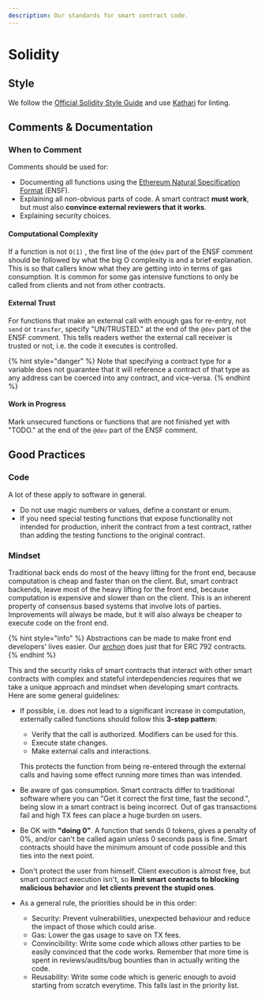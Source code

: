 ```yaml
---
description: Our standards for smart contract code.
---
```


# Solidity

## Style

We follow the [Official Solidity Style Guide](https://solidity.readthedocs.io/en/develop/style-guide.html) and use [Kathari](../kathari.md) for linting.

## Comments & Documentation

### When to Comment

Comments should be used for:

* Documenting all functions using the [Ethereum Natural Specification Format](https://github.com/ethereum/wiki/wiki/Ethereum-Natural-Specification-Format) \(ENSF\).
* Explaining all non-obvious parts of code. A smart contract **must work**, but must also **convince external reviewers that it works**.
* Explaining security choices.

#### Computational Complexity

If a function is not `O(1)` , the first line of the `@dev` part of the ENSF comment should be followed by what the big O complexity is and a brief explanation. This is so that callers know what they are getting into in terms of gas consumption. It is common for some gas intensive functions to only be called from clients and not from other contracts.

#### External Trust

For functions that make an external call with enough gas for re-entry, not `send` or `transfer`, specify "UN/TRUSTED." at the end of the `@dev` part of the ENSF comment. This tells readers wether the external call receiver is trusted or not, i.e. the code it executes is controlled.

{% hint style="danger" %}
Note that specifying a contract type for a variable does not guarantee that it will reference a contract of that type as any address can be coerced into any contract, and vice-versa.
{% endhint %}

#### Work in Progress

Mark unsecured functions or functions that are not finished yet with "TODO." at the end of the `@dev` part of the ENSF comment.

## Good Practices

### Code

A lot of these apply to software in general.

* Do not use magic numbers or values, define a constant or enum.
* If you need special testing functions that expose functionality not intended for production, inherit the contract from a test contract, rather than adding the testing functions to the original contract.

### Mindset

Traditional back ends do most of the heavy lifting for the front end, because computation is cheap and faster than on the client. But, smart contract backends, leave most of the heavy lifting for the front end, because computation is expensive and slower than on the client. This is an inherent property of consensus based systems that involve lots of parties. Improvements will always be made, but it will also always be cheaper to execute code on the front end.

{% hint style="info" %}
Abstractions can be made to make front end developers' lives easier. Our [archon](https://github.com/kleros/archon) does just that for ERC 792 contracts.
{% endhint %}

This and the security risks of smart contracts that interact with other smart contracts with complex and stateful interdependencies requires that we take a unique approach and mindset when developing smart contracts. Here are some general guidelines:

* If possible, i.e. does not lead to a significant increase in computation, externally called functions should follow this **3-step pattern**: 

  * Verify that the call is authorized. Modifiers can be used for this.
  * Execute state changes.
  * Make external calls and interactions.

  This protects the function from being re-entered through the external calls and having some effect running more times than was intended.

* Be aware of gas consumption. Smart contracts differ to traditional software where you can "Get it correct the first time, fast the second.", being slow in a smart contract is being incorrect. Out of gas transactions fail and high TX fees can place a huge burden on users.
* Be OK with **"doing 0"**. A function that sends 0 tokens, gives a penalty of 0%, and/or can't be called again unless 0 seconds pass is fine. Smart contracts should have the minimum amount of code possible and this ties into the next point.
* Don't protect the user from himself. Client execution is almost free, but smart contract execution isn't, so **limit smart contracts to blocking malicious behavior** and **let clients prevent the stupid ones**.
* As a general rule, the priorities should be in this order:
  * Security: Prevent vulnerabilities, unexpected behaviour and reduce the impact of those which could arise.
  * Gas: Lower the gas usage to save on TX fees.
  * Convincibility: Write some code which allows other parties to be easily convinced that the code works. Remember that more time is spent in reviews/audits/bug bounties than in actually writing the code.
  * Reusability: Write some code which is generic enough to avoid starting from scratch everytime. This falls last in the priority list.




